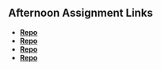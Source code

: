 ## Afternoon Assignment Links

* **[Repo](https://github.com/Josh-Decime/fs-journal)**
* **[Repo](https://github.com/Josh-Decime/Cool-Site)**
* **[Repo](https://github.com/Josh-Decime/Clone-Site)**
* **[Repo](https://github.com/Josh-Decime/Team-clonesite)**
